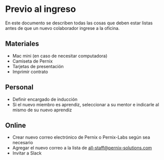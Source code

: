 # Previo al ingreso
En este documento se describen todas las cosas que deben estar listas antes de que un nuevo colaborador ingrese a la oficina.

## Materiales
* Mac mini (en caso de necesitar computadora)
* Camiseta de Pernix
* Tarjetas de presentación
* Imprimir contrato

## Personal
* Definir encargado de inducción
* Si el nuevo miembro es aprendiz, seleccionar a su mentor e indicarle al mismo de su nuevo aprendiz

## Online
* Crear nuevo correo electrónico de Pernix o Pernix-Labs según sea necesario
* Agregar el nuevo correo a la lista de <all-staff@pernix-solutions.com>
* Invitar a Slack